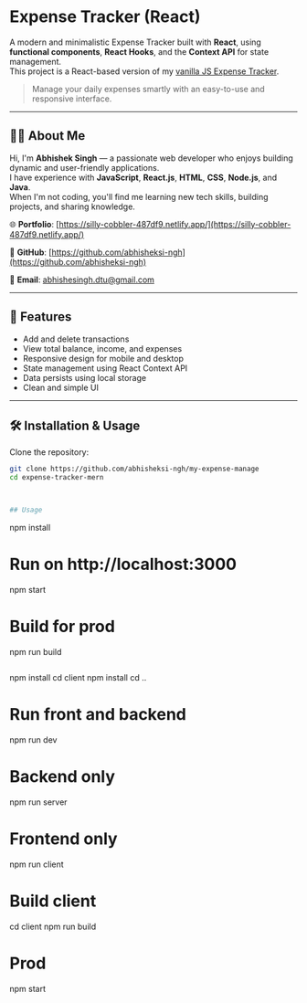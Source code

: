 # Expense Tracker (React)


A modern and minimalistic Expense Tracker built with **React**, using **functional components**, **React Hooks**, and the **Context API** for state management.  
This project is a React-based version of my [vanilla JS Expense Tracker](https://github.com/abhisheksi-ngh/my-expense-manage).

> Manage your daily expenses smartly with an easy-to-use and responsive interface.
---

## 🧑‍💻 About Me

Hi, I'm **Abhishek Singh** — a passionate web developer who enjoys building dynamic and user-friendly applications.  
I have experience with **JavaScript**, **React.js**, **HTML**, **CSS**, **Node.js**, and **Java**.  
When I'm not coding, you'll find me learning new tech skills, building projects, and sharing knowledge.

🌐 **Portfolio**: [https://silly-cobbler-487df9.netlify.app/](https://silly-cobbler-487df9.netlify.app/)

🔗 **GitHub**: [https://github.com/abhisheksi-ngh](https://github.com/abhisheksi-ngh)

📧 **Email**: abhishesingh.dtu@gmail.com

---

## 🚀 Features

- Add and delete transactions
- View total balance, income, and expenses
- Responsive design for mobile and desktop
- State management using React Context API
- Data persists using local storage
- Clean and simple UI

---

## 🛠️ Installation & Usage

Clone the repository:

```bash
git clone https://github.com/abhisheksi-ngh/my-expense-manage
cd expense-tracker-mern



## Usage
```
npm install

# Run on http://localhost:3000
npm start

# Build for prod
npm run build
```
```
 npm install
 cd client npm install
 cd ..

 # Run front and backend
 npm run dev

 # Backend only
 npm run server

 # Frontend only
 npm run client

 # Build client
 cd client
 npm run build

 # Prod
 npm start
```